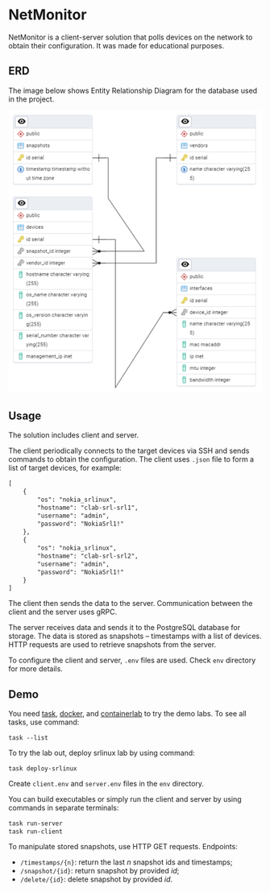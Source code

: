 # NetMonitor
NetMonitor is a client-server solution that polls devices on the network to obtain their configuration. It was made for educational purposes.

## ERD

The image below shows Entity Relationship Diagram for the database used in the project.

![Entity Relationship Diagram](assets/images/erd.png)

## Usage
The solution includes client and server. 

The client periodically connects to the target devices via SSH and sends commands to obtain the configuration. The client uses `.json` file to form a list of target devices, for example:
```
[
    {
        "os": "nokia_srlinux",
        "hostname": "clab-srl-srl1",
        "username": "admin",
        "password": "NokiaSrl1!"
    },
    {
        "os": "nokia_srlinux",
        "hostname": "clab-srl-srl2",
        "username": "admin",
        "password": "NokiaSrl1!"
    }
]
```
The client then sends the data to the server. Communication between the client and the server uses gRPC.

The server receives data and sends it to the PostgreSQL database for storage.  The data is stored as snapshots – timestamps with a list of devices. HTTP requests are used to retrieve snapshots from the server.

To configure the client and server, `.env` files are used. Check `env` directory for more details.

## Demo
You need [task](https://taskfile.dev/), [docker](https://www.docker.com/), and [containerlab](https://containerlab.dev/) to try the demo labs. To see all tasks, use command:
```
task --list
```

To try the lab out, deploy srlinux lab by using command:
```
task deploy-srlinux
```
Create `client.env` and `server.env` files in the `env` directory.

You can build executables or simply run the client and server by using commands in separate terminals:
```
task run-server
task run-client
```
To manipulate stored snapshots, use HTTP GET requests. Endpoints:
* `/timestamps/{n}`: return the last *n* snapshot ids and timestamps;
* `/snapshot/{id}`: return snapshot by provided *id*;
* `/delete/{id}`: delete snapshot by provided *id*.

